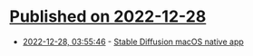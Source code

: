 # [Published on 2022-12-28](index.md)

* [2022-12-28, 03:55:46](https://news.ycombinator.com/item?id=34157363) - [Stable Diffusion macOS native app](https://github.com/justjake/Gauss)

